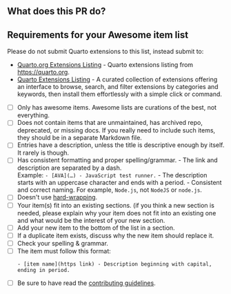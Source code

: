 ## What does this PR do?

<!-- List your suggestions here and why they are useful to the community. -->

<!-- - <Link> - <description> -->

## Requirements for your Awesome item list

Please do not submit Quarto extensions to this list, instead submit to:
- [Quarto.org Extensions Listing](https://quarto.org/docs/extensions/) - Quarto extensions listing from <https://quarto.org>.
- [Quarto Extensions Listing](https://m.canouil.dev/quarto-extensions/) - A curated collection of extensions offering an interface to browse, search, and filter extensions by categories and keywords, then install them effortlessly with a simple click or command.

- [ ] Only has awesome items. Awesome lists are curations of the best, not everything.
- [ ] Does not contain items that are unmaintained, has archived repo, deprecated, or missing docs. If you really need to include such items, they should be in a separate Markdown file.
- [ ] Entries have a description, unless the title is descriptive enough by itself. It rarely is though.
- [ ] Has consistent formatting and proper spelling/grammar.
      - The link and description are separated by a dash.  
        Example: `- [AVA](…) - JavaScript test runner.`
      - The description starts with an uppercase character and ends with a period.
      - Consistent and correct naming. For example, `Node.js`, not `NodeJS` or `node.js`.
- [ ] Doesn't use [hard-wrapping](https://stackoverflow.com/questions/319925/difference-between-hard-wrap-and-soft-wrap).
- [ ] Your item(s) fit into an existing sections. (if you think a new section is needed, please explain why your item does not fit into an existing one and what would be the interest of your new section.
- [ ] Add your new item to the bottom of the list in a section.
- [ ] If a duplicate item exists, discuss why the new item should replace it.
- [ ] Check your spelling & grammar.
- [ ] The item must follow this format:
  ```
  - [item name](https link) - Description beginning with capital, ending in period.
  ```
- [ ] Be sure to have read the [contributing guidelines](CONTRIBUTING.md).
